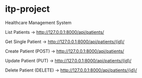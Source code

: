 # itp-project
Healthcare Management System

List Patients → http://127.0.0.1:8000/api/patients/

Get Single Patient → http://127.0.0.1:8000/api/patients/{id}/

Create Patient (POST) → http://127.0.0.1:8000/api/patients/

Update Patient (PUT) → http://127.0.0.1:8000/api/patients/{id}/

Delete Patient (DELETE) → http://127.0.0.1:8000/api/patients/{id}/
